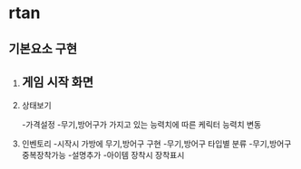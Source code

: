 # rtan

기본요소 구현
----
1. 게임 시작 화면
   ---
2. 상태보기
   
   -가격설정
   -무기,방어구가 가지고 있는 능력치에 따른 케릭터 능력치 변동

3.   인벤토리
    -시작시 가방에 무기,방어구 구현
     -무기,방어구 타입별 분류
    -무기,방어구 중복장착가능
    -설명추가
    -아이템 장착시 장착표시
     
